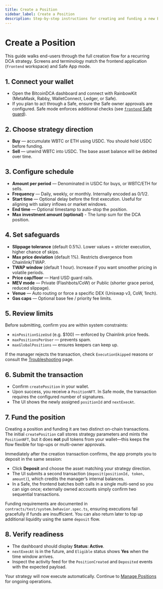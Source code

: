```yaml
---
title: Create a Position
sidebar_label: Create a Position
description: Step-by-step instructions for creating and funding a new BitcoinDCA strategy from the web app or Safe App.
---
```


# Create a Position

This guide walks end-users through the full creation flow for a recurring DCA strategy. Screens and terminology match the frontend application (`frontend` workspace) and Safe App mode.

## 1. Connect your wallet

- Open the BitcoinDCA dashboard and connect with RainbowKit (MetaMask, Rabby, WalletConnect, Ledger, or Safe).
- If you plan to act through a Safe, ensure the Safe owner approvals are configured. Safe mode enforces additional checks (see [`frontend` Safe guard](../developer/integration-guide.md#safe-app-considerations)).

## 2. Choose strategy direction

- **Buy** — accumulate WBTC or ETH using USDC. You should hold USDC before funding.  
- **Sell** — unwind WBTC into USDC. The base asset balance will be debited over time.

## 3. Configure schedule

- **Amount per period** — Denominated in USDC for buys, or WBTC/ETH for sells.
- **Frequency** — Daily, weekly, or monthly. Internally encoded as 0/1/2.
- **Start time** — Optional delay before the first execution. Useful for aligning with salary inflows or market windows.
- **End time** — Optional timestamp to auto-stop the position.
- **Max investment amount (optional)** - The lump sum for the DCA position.

## 4. Set safeguards

- **Slippage tolerance** (default 0.5%). Lower values = stricter execution, higher chance of skips.
- **Max price deviation** (default 1%). Restricts divergence from Chainlink/TWAP.
- **TWAP window** (default 1 hour). Increase if you want smoother pricing in volatile periods.
- **Price cap/floor** — Hard USD guard rails.
- **MEV mode** — Private (Flashbots/CoW) or Public (shorter grace period, reduced slippage).
- **Venue** — Auto routing or force a specific DEX (Uniswap v3, CoW, 1inch).
- **Gas caps** — Optional base fee / priority fee limits.

## 5. Review limits

Before submitting, confirm you are within system constraints:

- `minPositionSizeUsd` (e.g. $100) — enforced by Chainlink price feeds.
- `maxPositionsPerUser` — prevents spam.
- `maxGlobalPositions` — ensures keepers can keep up.

If the manager rejects the transaction, check `ExecutionSkipped` reasons or consult the [Troubleshooting](../troubleshooting/troubleshooting.md) page.

## 6. Submit the transaction

- Confirm `createPosition` in your wallet.
- Upon success, you receive a `PositionNFT`. In Safe mode, the transaction requires the configured number of signatures.
- The UI shows the newly assigned `positionId` and `nextExecAt`.

## 7. Fund the position

Creating a position and funding it are two distinct on-chain transactions. The initial `createPosition` call stores strategy parameters and mints the `PositionNFT`, but it does **not** pull tokens from your wallet—this keeps the flow flexible for top-ups or multi-owner approvals.

Immediately after the creation transaction confirms, the app prompts you to deposit in the same session:

- Click **Deposit** and choose the asset matching your strategy direction.
- The UI submits a second transaction (`deposit(positionId, token, amount)`), which credits the manager’s internal balances.
- In a Safe, the frontend batches both calls in a single multi-send so you can sign once; externally owned accounts simply confirm two sequential transactions.

Funding requirements are documented in `contracts/test/system.behavior.spec.ts`, ensuring executions fail gracefully if funds are insufficient. You can also return later to top up additional liquidity using the same `deposit` flow.

## 8. Verify readiness

- The dashboard should display **Status: Active**.
- `nextExecAt` is in the future, and `Eligible` status shows **Yes** when the time window arrives.
- Inspect the activity feed for the `PositionCreated` and `Deposited` events with the expected payload.

Your strategy will now execute automatically. Continue to [Manage Positions](./manage-balances.md) for ongoing operations.
